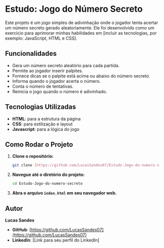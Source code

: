 # Estudo: Jogo do Número Secreto

Este projeto é um jogo simples de adivinhação onde o jogador tenta acertar um número secreto gerado aleatoriamente. Ele foi desenvolvido como um exercício para aprimorar minhas habilidades em [incluir as tecnologias, por exemplo: JavaScript, HTML e CSS].

## Funcionalidades

* Gera um número secreto aleatório para cada partida.
* Permite ao jogador inserir palpites.
* Fornece dicas se o palpite está acima ou abaixo do número secreto.
* Informa quando o jogador acerta o número.
* Conta o número de tentativas.
* Reinicia o jogo quando o número é adivinhado.

## Tecnologias Utilizadas

* **HTML**: para a estrutura da página
* **CSS**: para estilização e layout
* **Javascript**: para a lógica do jogo

## Como Rodar o Projeto

1.  **Clone o repositório:**
    ```bash
    git clone [https://github.com/LucasSandes07/Estudo-Jogo-do-numero-secreto.git](https://github.com/LucasSandes07/Estudo-Jogo-do-numero-secreto.git)
    ```
2.  **Navegue até o diretório do projeto:**
    ```bash
    cd Estudo-Jogo-do-numero-secreto
    ```
3.  **Abra o arquivo `index.html` em seu navegador web.**

## Autor

**Lucas Sandes**

* **GitHub**: [https://github.com/LucasSandes07](https://github.com/LucasSandes07)
* **LinkedIn**: [Link para seu perfil do LinkedIn]
